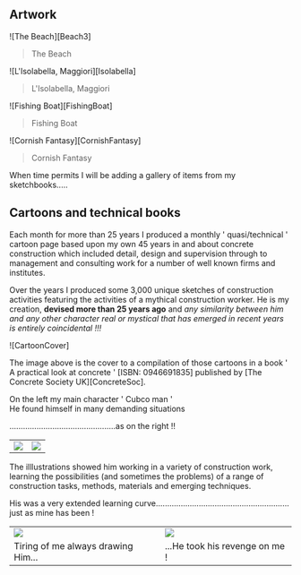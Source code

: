 ## Artwork

![The Beach][Beach3]
> The Beach

![L'Isolabella, Maggiori][Isolabella]
> L'Isolabella, Maggiori

![Fishing Boat][FishingBoat]
> Fishing Boat

![Cornish Fantasy][CornishFantasy]
> Cornish Fantasy

When time permits I will be adding a gallery of items from my sketchbooks.....

## Cartoons and technical books

Each month for more than 25 years I produced a monthly ' quasi/technical ' cartoon page based upon my own 45 years in and about concrete construction which included detail, design and supervision through to management and consulting work for a number of well known firms and institutes.

Over the years I produced some 3,000 unique sketches of construction activities featuring the activities of a mythical construction worker.
He is my creation, **devised more than 25 years ago** and *any similarity between him and any other character real or mystical that has emerged in recent years is entirely coincidental !!!*

![CartoonCover]

The image above is the cover to a compilation of those cartoons in a book ' A practical look at concrete ' \[ISBN: 0946691835] published by [The Concrete Society UK][ConcreteSoc].

On the left my main character ' Cubco man '  
He found himself in many demanding situations

...............................................as on the right !!

<div align="center" class="image-table">
	<table>
		<tr>
			<td class="col2">
				<img src="/jgdr20/assets/jmm/a5.jpg">
			</td>
			<td class="col2">
				<img src="/jgdr20/assets/jmm/crtoon03.jpg">
			</td>
		</tr>
	</table>
</div>

The illlustrations showed him working in a variety of construction work, learning the possibilities (and sometimes the problems) of a range of construction tasks, methods, materials and emerging techniques.

His was a very extended learning curve........................................................... just as mine has been !

<div align="center" class="image-table">
	<table>
		<tr>
			<td class="col2">
				<img src="/jgdr20/assets/jmm/compilation5.jpg">
			</td>
			<td class="col2">
				<img src="/jgdr20/assets/jmm/compilation6.jpg">
			</td>
		</tr>
		<tr>
			<td>
				Tiring of me always drawing Him...
			</td>
			<td>
				...He took his revenge on me !
			</td>
		</tr>
	</table>
</div>